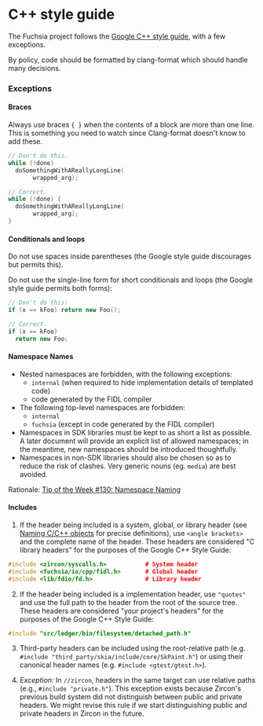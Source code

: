 C++ style guide
===============

The Fuchsia project follows the [Google C++ style guide][google-guide], with a
few exceptions.

By policy, code should be formatted by clang-format which should handle many
decisions.

### Exceptions

#### Braces

Always use braces `{ }` when the contents of a block are more than one line.
This is something you need to watch since Clang-format doesn't know to add
these.

```cpp
// Don't do this.
while (!done)
  doSomethingWithAReallyLongLine(
       wrapped_arg);

// Correct.
while (!done) {
  doSomethingWithAReallyLongLine(
       wrapped_arg);
}
```


#### Conditionals and loops

Do not use spaces inside parentheses (the Google style guide discourages but
permits this).

Do not use the single-line form for short conditionals and loops (the Google
style guide permits both forms):

```cpp
// Don't do this:
if (x == kFoo) return new Foo();

// Correct.
if (x == kFoo)
  return new Foo;
```

#### Namespace Names

* Nested namespaces are forbidden, with the following exceptions:
  - `internal` (when required to hide implementation details of templated code)
  - code generated by the FIDL compiler
* The following top-level namespaces are forbidden:
  - `internal`
  - `fuchsia` (except in code generated by the FIDL compiler)
* Namespaces in SDK libraries must be kept to as short a list as possible.
  A later document will provide an explicit list of allowed namespaces; in the
  meantime, new namespaces should be introduced thoughtfully.
* Namespaces in non-SDK libraries should also be chosen so as to reduce the risk
  of clashes. Very generic nouns (eg. `media`) are best avoided.

Rationale: [Tip of the Week #130: Namespace Naming][totw-130]

[google-guide]: https://google.github.io/styleguide/cppguide.html
[totw-130]: https://abseil.io/tips/130

#### Includes

1. If the header being included is a system, global, or library header (see
   [Naming C/C++ objects](naming.md) for precise definitions), use
   `<angle brackets>` and the complete name of the header. These headers are
   considered "C library headers" for the purposes of the Google C++ Style
   Guide:

```cpp
#include <zircon/syscalls.h>           # System header
#include <fuchsia/io/cpp/fidl.h>       # Global header
#include <lib/fdio/fd.h>               # Library header
```

2. If the header being included is a implementation header, use `"quotes"` and
   use the full path to the header from the root of the source tree. These
   headers are considered "your project's headers" for the purposes of the
   Google C++ Style Guide:

```cpp
#include "src/ledger/bin/filesystem/detached_path.h"
```

3. Third-party headers can be included using the root-relative path (e.g.
  `#include "third_party/skia/include/core/SkPaint.h"`) or using their canonical header
  names (e.g. `#include <gtest/gtest.h>`).

4. *Exception:* In `//zircon`, headers in the same target can use relative
   paths (e.g., `#include "private.h"`). This exception exists because Zircon's
   previous build system did not distinguish between public and private headers.
   We might revise this rule if we start distinguishing public and private
   headers in Zircon in the future.
